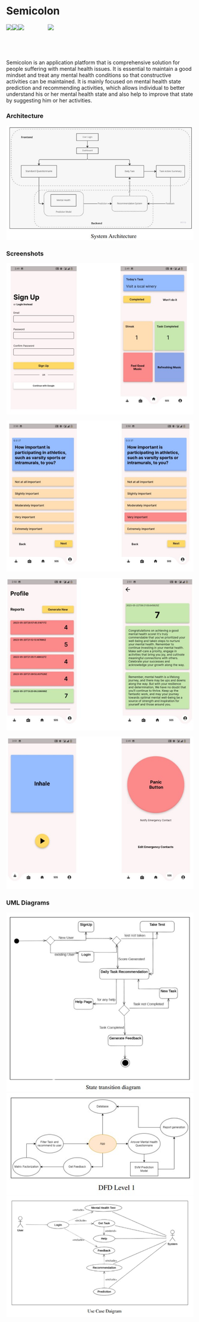 # Semicolon

<div style='display: flex;'>
<img src='https://firebase.google.com/static/downloads/brand-guidelines/PNG/logo-built_white.png' style='height: 80px'/>
<img src='https://static.djangoproject.com/img/logos/django-logo-negative.png'style='height: 40px'/>
<img src='https://cdn.webo.digital/uploads/2022/05/What-Is-Twilio-scaled.jpg'style='width: 80px'/>
<img src='https://storage.googleapis.com/cms-storage-bucket/c823e53b3a1a7b0d36a9.png' style='width: 80px'/>
 </div>

Semicolon is an application platform that is comprehensive solution for people suffering with mental health issues. It is essential to maintain a good mindset and treat any mental health conditions so that constructive activities can be maintained. It is mainly focused on mental health state prediction and recommending activities, which allows individual to better understand his or her mental health state and also help to improve that state by suggesting him or her activities.
### Architecture
![system architecture](https://raw.githubusercontent.com/teshank2137/semicolon.md/master/assets/system.jpg)

###  Screenshots
![enter image description here](https://raw.githubusercontent.com/teshank2137/semicolon.md/master/assets/ss1.jpg)

![enter image description here](https://raw.githubusercontent.com/teshank2137/semicolon.md/master/assets/ss2.jpg)

![enter image description here](https://raw.githubusercontent.com/teshank2137/semicolon.md/master/assets/ss3.jpg)

![enter image description here](https://raw.githubusercontent.com/teshank2137/semicolon.md/master/assets/ss4.jpg)

### UML Diagrams
![enter image description here](https://raw.githubusercontent.com/teshank2137/semicolon.md/master/assets/state.jpg)
![enter image description here](https://raw.githubusercontent.com/teshank2137/semicolon.md/master/assets/dfd.jpg)
![enter image description here](https://raw.githubusercontent.com/teshank2137/semicolon.md/master/assets/usecase.jpg)
